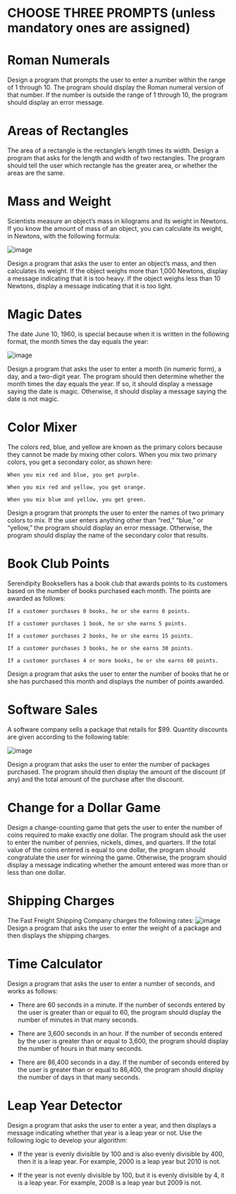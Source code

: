 # CHOOSE THREE PROMPTS (unless mandatory ones are assigned)

# Roman Numerals

Design a program that prompts the user to enter a number within the range of 1 through 10. The program should display the Roman numeral version of that number. If the number is outside the range of 1 through 10, the program should display an error message.




# Areas of Rectangles

The area of a rectangle is the rectangle’s length times its width. Design a program that asks for the length and width of two rectangles. The program should tell the user which rectangle has the greater area, or whether the areas are the same.

# Mass and Weight

Scientists measure an object’s mass in kilograms and its weight in Newtons. If you know the amount of mass of an object, you can calculate its weight, in Newtons, with the following formula:

![image](https://user-images.githubusercontent.com/47218880/67404289-c6b2d480-f578-11e9-80c0-9bfa15de3df7.png)

Design a program that asks the user to enter an object’s mass, and then calculates its weight. If the object weighs more than 1,000 Newtons, display a message indicating that it is too heavy. If the object weighs less than 10 Newtons, display a message indicating that it is too light.

# Magic Dates

The date June 10, 1960, is special because when it is written in the following format, the month times the day equals the year:

![image](https://user-images.githubusercontent.com/47218880/67404336-d92d0e00-f578-11e9-9801-6742f67d71fe.png)

Design a program that asks the user to enter a month (in numeric form), a day, and a two-digit year. The program should then determine whether the month times the day equals the year. If so, it should display a message saying the date is magic. Otherwise, it should display a message saying the date is not magic.

# Color Mixer

The colors red, blue, and yellow are known as the primary colors because they cannot be made by mixing other colors. When you mix two primary colors, you get a secondary color, as shown here:
```
When you mix red and blue, you get purple.

When you mix red and yellow, you get orange.

When you mix blue and yellow, you get green.
```
Design a program that prompts the user to enter the names of two primary colors to mix. If the user enters anything other than “red,” “blue,” or “yellow,” the program should display an error message. Otherwise, the program should display the name of the secondary color that results.

# Book Club Points

Serendipity Booksellers has a book club that awards points to its customers based on the number of books purchased each month. The points are awarded as follows:
```
If a customer purchases 0 books, he or she earns 0 points.

If a customer purchases 1 book, he or she earns 5 points.

If a customer purchases 2 books, he or she earns 15 points.

If a customer purchases 3 books, he or she earns 30 points.

If a customer purchases 4 or more books, he or she earns 60 points.
```

Design a program that asks the user to enter the number of books that he or she has purchased this month and displays the number of points awarded.

# Software Sales

A software company sells a package that retails for $99. Quantity discounts are given according to the following table:

![image](https://user-images.githubusercontent.com/47218880/67404439-04aff880-f579-11e9-8496-6a778d4ce7d1.png)

Design a program that asks the user to enter the number of packages purchased. The program should then display the amount of the discount (if any) and the total amount of the purchase after the discount.

# Change for a Dollar Game

Design a change-counting game that gets the user to enter the number of coins required to make exactly one dollar. The program should ask the user to enter the number of pennies, nickels, dimes, and quarters. If the total value of the coins entered is equal to one dollar, the program should congratulate the user for winning the game. Otherwise, the program should display a message indicating whether the amount entered was more than or less than one dollar.

# Shipping Charges

The Fast Freight Shipping Company charges the following rates:
![image](https://user-images.githubusercontent.com/47218880/67404533-26a97b00-f579-11e9-8944-5cfaa2dc2729.png)
Design a program that asks the user to enter the weight of a package and then displays the shipping charges.

# Time Calculator

Design a program that asks the user to enter a number of seconds, and works as follows:

* There are 60 seconds in a minute. If the number of seconds entered by the user is greater than or equal to 60, the program should display the number of minutes in that many seconds.

* There are 3,600 seconds in an hour. If the number of seconds entered by the user is greater than or equal to 3,600, the program should display the number of hours in that many seconds.

* There are 86,400 seconds in a day. If the number of seconds entered by the user is greater than or equal to 86,400, the program should display the number of days in that many seconds.

# Leap Year Detector

Design a program that asks the user to enter a year, and then displays a message indicating whether that year is a leap year or not. Use the following logic to develop your algorithm:

* If the year is evenly divisible by 100 and is also evenly divisible by 400, then it is a leap year. For example, 2000 is a leap year but 2010 is not.

* If the year is not evenly divisible by 100, but it is evenly divisible by 4, it is a leap year. For example, 2008 is a leap year but 2009 is not.